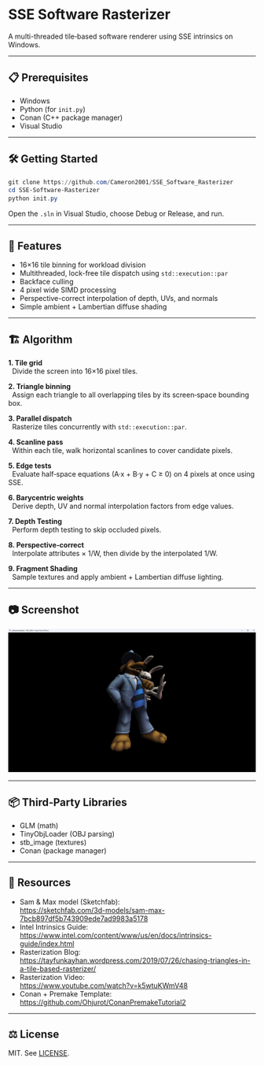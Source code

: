 # SSE Software Rasterizer

A multi-threaded tile‑based software renderer using SSE intrinsics on Windows.

---
## 📋 Prerequisites
- Windows
- Python (for `init.py`)
- Conan (C++ package manager)
- Visual Studio
---
## 🛠 Getting Started
```powershell
git clone https://github.com/Cameron2001/SSE_Software_Rasterizer
cd SSE-Software-Rasterizer
python init.py
```

Open the `.sln` in Visual Studio, choose Debug or Release, and run.

---

## 🚀 Features

- 16×16 tile binning for workload division  
- Multithreaded, lock-free tile dispatch using `std::execution::par`  
- Backface culling
- 4 pixel wide SIMD processing
- Perspective-correct interpolation of depth, UVs, and normals  
- Simple ambient + Lambertian diffuse shading  

---

## 🏗 Algorithm

**1. Tile grid**  
&nbsp;&nbsp;Divide the screen into 16×16 pixel tiles.

**2. Triangle binning**  
&nbsp;&nbsp;Assign each triangle to all overlapping tiles by its screen‑space bounding box.

**3. Parallel dispatch**  
&nbsp;&nbsp;Rasterize tiles concurrently with `std::execution::par`.

**4. Scanline pass**  
&nbsp;&nbsp;Within each tile, walk horizontal scanlines to cover candidate pixels.

**5. Edge tests**  
&nbsp;&nbsp;Evaluate half‑space equations (A·x + B·y + C ≥ 0) on 4 pixels at once using SSE.

**6. Barycentric weights**  
&nbsp;&nbsp;Derive depth, UV and normal interpolation factors from edge values.

**7. Depth Testing**  
&nbsp;&nbsp;Perform depth testing to skip occluded pixels.

**8. Perspective‑correct**  
&nbsp;&nbsp;Interpolate attributes × 1/W, then divide by the interpolated 1/W.

**9. Fragment Shading**  
&nbsp;&nbsp;Sample textures and apply ambient + Lambertian diffuse lighting.

---

## 📷 Screenshot

![Rasterizer Demo](screenshot.png)

---

## 📦 Third‑Party Libraries

- GLM (math)  
- TinyObjLoader (OBJ parsing)  
- stb_image (textures)  
- Conan (package manager)  

---

## 🔗 Resources

- Sam & Max model (Sketchfab):  
  https://sketchfab.com/3d-models/sam-max-7bcb897df5b743909ede7ad9983a5178  
- Intel Intrinsics Guide:  
  https://www.intel.com/content/www/us/en/docs/intrinsics-guide/index.html  
- Rasterization Blog:  
  https://tayfunkayhan.wordpress.com/2019/07/26/chasing-triangles-in-a-tile-based-rasterizer/  
- Rasterization Video:  
  https://www.youtube.com/watch?v=k5wtuKWmV48
- Conan + Premake Template:  
  https://github.com/Ohjurot/ConanPremakeTutorial2  

---

## ⚖️ License

MIT. See [LICENSE](LICENSE).
